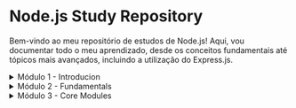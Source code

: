 # Node.js Study Repository
Bem-vindo ao meu repositório de estudos de Node.js! Aqui, vou documentar todo o meu aprendizado, desde os conceitos fundamentais até tópicos mais avançados, incluindo a utilização do Express.js.

<!--Divisão do módulo 1-->

<details>
    <summary>
        Módulo 1 - Introducion
    </summary>
    <br>
    
>Nesta seção, aprendi os fundamentos essenciais para começar com Node.js

1. O que é Node.js – Entendimento básico sobre o que é o Node.js, um ambiente de execução para JavaScript no lado do servidor.
 
2. npm – O que é o npm (Node Package Manager), seu uso para gerenciar pacotes e dependências.

3. Instalação – Como instalar o Node.js em diferentes sistemas operacionais (Windows e Linux), além do VS Code e Cmder, ferramentas de desenvolvimento.
 
4. Primeiros passos com Node.js – Execução de scripts básicos no Node.js, incluindo a criação do primeiro programa e uso de módulos.

</details>

<!--Divisão do módulo 2-->

<details>
    <summary>
        Módulo 2 - Fundamentals
    </summary>
    <br>
    
>Nesta seção, aprofundei meus conhecimentos em Node.js, explorando conceitos essenciais.

1. Módulos – Entendimento do que são módulos, incluindo internos e externos, e a diferença entre importação e exportação de módulos.

2. Core Modules – Uma visão sobre os módulos nativos do Node.js e sua utilidade.
Argumentos da linha de comando – Como ler e manipular argumentos fornecidos ao executar scripts no terminal.

3. Console e visualização – Técnicas para melhorar a visualização no console e a manipulação de dados de entrada.

4. Event Loop e Event Emitter – Conceitos do Event Loop e o funcionamento do Event Emitter para lidar com eventos no Node.js.

5. Execução síncrona e assíncrona – Diferença entre operações síncronas e assíncronas no Node.js.

6. Tratamento de erros – Como o Node.js gerencia erros e boas práticas para tratá-los.
    
</details>

<!--Divisão do módulo 3-->

<details>
    <summary>
        Módulo 3 - Core Modules
    </summary>
    <br>
    
>Nesta seção, aprofundei meus conhecimentos em Core Modules do Node!

1. Module http: Como instanciar um servidor. Usei a classe createServer para criar o servidor e listen para definir a porta da aplicação. No exemplo prático, retornei um HTML para a página.

2. Module url: - O módulo url serve para isolar uma URL que passamos para o método parse. Podemos resgatar: host, path, search, query e etc. A partir desses dados, podemos alterar a lógica do nosso programa. Usei para definir a lógica quando tivesse entrada de argumentos pela url do servidor http.

3. Module File System: O módulo File System (ou 'fs') é utilizado para manipular arquivos e diretórios. Usei para renderizar um arquivo HTML em um servidor http.

4. Module path: Serve para manipulação de caminhos de arquivos. Utilizei diversos módulos para saber mais sobre um path fictício e também fiz a criação de um path dinâmico.

</details>